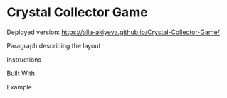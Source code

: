 # Crystal Collector Game

Deployed version: https://alla-akiyeva.github.io/Crystal-Collector-Game/

Paragraph describing the layout 

Instructions

Built With

Example
